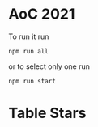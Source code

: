 # AoC 2021

To run it run 

 ```
 npm run all
 ```

or to select only one run 

 ```
 npm run start
 ```

# Table Stars
<!--- advent_readme_stars table --->